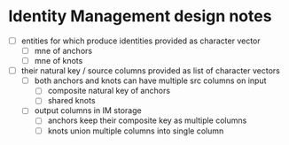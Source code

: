# Identity Management design notes

- [ ] entities for which produce identities provided as character vector
  - [ ] mne of anchors
  - [ ] mne of knots
- [ ] their natural key / source columns provided as list of character vectors
  - [ ] both anchors and knots can have multiple src columns on input
    - [ ] composite natural key of anchors
    - [ ] shared knots
  - [ ] output columns in IM storage
    - [ ] anchors keep their composite key as multiple columns
    - [ ] knots union multiple columns into single column
